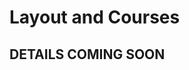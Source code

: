 [comment]: <> (# Layout and the Course)

[comment]: <> (## Layout for both rounds: Modified Blue Layout)

[comment]: <> (The exact layout will be published in the next few days, but most of the holes will be the traditional "blue" layout at Cotswold View, with some changes including adding one temp hole in order to facilitate changes to the "ride" holes &#40;9, 10, 11&#41; to help with speed of play. Additionally, a couple of other holes' White tees will be played.)

[comment]: <> (##)

# Layout and Courses

## DETAILS COMING SOON